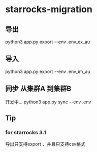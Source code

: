 # starrocks-migration
## 导出
python3 app.py export --env .env_ex_au
## 导入
python3 app.py export --env .env_im_au

## 同步 从集群A 到集群B
开发中...
python3 app.py sync --env .env


## Tip
###  for starrocks 3.1
导出只支持export ，并且只支持csv格式